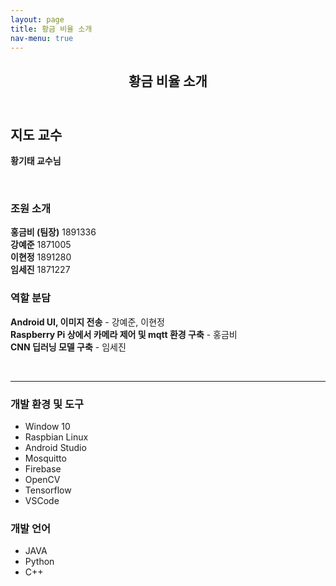 ```yaml
---
layout: page
title: 황금 비율 소개
nav-menu: true
---
```


<!-- Main -->
<div id="main" class="alt">

<!-- One -->
<section id="one">
	<div class="inner">
		<header class="major">
			<h1>황금 비율 소개</h1>
		</header>

<!-- Content -->
<h2 id="content">지도 교수</h2>
<p><b>황기태 교수님</b></p><br>
<div class="row">
	<div class="6u 12u$(small)">
		<h3>조원 소개</h3>
		<p><b>홍금비 (팀장)</b> 1891336<br>
			<b>강예준</b> 1871005<br>
			<b>이현정</b> 1891280<br>
			<b>임세진</b> 1871227</p>
	</div>
	<div class="6u$ 12u$(small)">
		<h3>역할 분담</h3>
		<p><b>Android UI, 이미지 전송</b>  -  강예준, 이현정<br>
		<b>Raspberry Pi 상에서 카메라 제어 및 mqtt 환경 구축</b>  -  홍금비<br>
		<b>CNN 딥러닝 모델 구축</b>  -  임세진</p><br>
	</div>
	<hr class="major" />
	<!-- Break -->
	<div class="4u 12u$(medium)">
		<h3>개발 환경 및 도구</h3>
		<p><ul>
			<li>Window 10</li>
			<li>Raspbian Linux</li>
			<li>Android Studio</li>
			<li>Mosquitto</li>
			<li>Firebase</li>
			<li>OpenCV</li>
			<li>Tensorflow</li>
			<li>VSCode</li>		
		</ul></p>
	</div>
	<div class="4u 12u$(medium)">
		<h3>개발 언어</h3>
		<p><ul>
			<li>JAVA</li>
			<li>Python</li>
			<li>C++</li>	
		</ul></p>
	</div>
	
</div>

</div>
</section>

</div>
